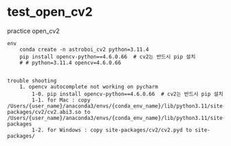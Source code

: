 # test_open_cv2
practice open_cv2

    env
        conda create -n astroboi_cv2 python=3.11.4
        pip install opencv-python==4.6.0.66  # cv2는 반드시 pip 설치
        # # python=3.11.4 opencv=4.6.0.66 


    trouble shooting
        1. opencv autocomplete not working on pycharm
            1-0. pip install opencv-python==4.6.0.66  # cv2는 반드시 pip 설치
            1-1. for Mac : copy /Users/{user_name}/anaconda3/envs/{conda_env_name}/lib/python3.11/site-packages/cv2/cv2.abi3.so to /Users/{user_name}/anaconda3/envs/{conda_env_name}/lib/python3.11/site-packages
            1-2. for Windows : copy site-packages/cv2/cv2.pyd to site-packages/
